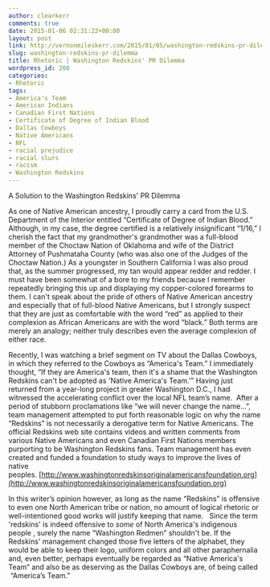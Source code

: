 ```yaml
---
author: clearkerr
comments: true
date: 2015-01-06 02:31:22+00:00
layout: post
link: http://vernonmileskerr.com/2015/01/05/washington-redskins-pr-dilemma/
slug: washington-redskins-pr-dilemma
title: Rhetoric | Washington Redskins' PR Dilemma
wordpress_id: 208
categories:
- Rhetoric
tags:
- America's Team
- American Indians
- Canadian First Nations
- Certificate of Degree of Indian Blood
- Dallas Cowboys
- Native Americans
- NFL
- racial prejudice
- racial slurs
- racism
- Washington Redskins
---
```


A Solution to the Washington Redskins' PR Dilemma

As one of Native American ancestry, I proudly carry a card from the U.S. Department of the Interior entitled “Certificate of Degree of Indian Blood.” Although, in my case, the degree certified is a relatively insignificant “1/16,” I cherish the fact that my grandmother's grandmother was a full-blood member of the Choctaw Nation of Oklahoma and wife of the District Attorney of Pushmataha County (who was also one of the Judges of the Choctaw Nation.) As a youngster in Southern California I was also proud that, as the summer progressed, my tan would appear redder and redder. I must have been somewhat of a bore to my friends because I remember repeatedly bringing this up and displaying my copper-colored forearms to them. I can't speak about the pride of others of Native American ancestry and especially that of full-blood Native Americans, but I strongly suspect that they are just as comfortable with the word “red” as applied to their complexion as African Americans are with the word “black.” Both terms are merely an analogy; neither truly describes even the average complexion of either race.

Recently, I was watching a brief segment on TV about the Dallas Cowboys, in which they referred to the Cowboys as “America's Team.” I immediately thought, “If they are America's team, then it's a shame that the Washington Redskins can't be adopted as 'Native America's Team.'” Having just returned from a year-long project in greater Washington D.C., I had witnessed the accelerating conflict over the local NFL team’s name.  After a period of stubborn proclamations like “we will never change the name…”, team management attempted to put forth reasonable logic on why the name “Redskins” is not necessarily a derogative term for Native Americans. The official Redskins web site contains videos and written comments from various Native Americans and even Canadian First Nations members purporting to be Washington Redskins fans. Team management has even created and funded a foundation to study ways to improve the lives of native peoples. [http://www.washingtonredskinsoriginalamericansfoundation.org](http://www.washingtonredskinsoriginalamericansfoundation.org)

In this writer’s opinion however, as long as the name “Redskins” is offensive to even one North American tribe or nation, no amount of logical rhetoric or well-intentioned good works will justify keeping that name.   Since the term 'redskins' is indeed offensive to _some_ of North America's indigenous people , surely the name “Washington Redmen” shouldn't be. If the Redskins' management changed those five letters of the alphabet, they would be able to keep their logo, uniform colors and all other paraphernalia and, even better, perhaps eventually be regarded as “Native America's Team” and also be as deserving as the Dallas Cowboys are, of being called  “America’s Team.”
